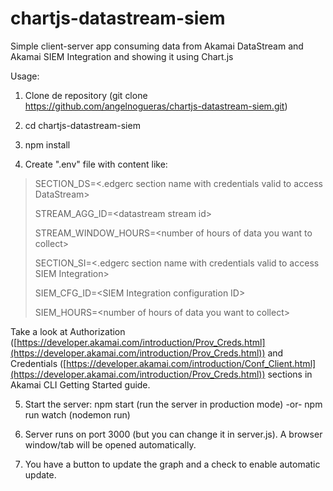 # chartjs-datastream-siem
Simple client-server app consuming data from Akamai DataStream and Akamai SIEM Integration and showing it using Chart.js

Usage:

1. Clone de repository (git clone https://github.com/angelnogueras/chartjs-datastream-siem.git)

2. cd chartjs-datastream-siem

3. npm install

4. Create ".env" file with content like:

> SECTION\_DS=\<.edgerc section name with credentials valid to access DataStream\>
> 
> 	STREAM\_AGG\_ID=\<datastream stream id\>
> 
> 	STREAM\_WINDOW\_HOURS=\<number of hours of data you want to collect\>
> 
> 	SECTION\_SI=\<.edgerc section name with credentials valid to access SIEM Integration\>
> 
> 	SIEM\_CFG\_ID=\<SIEM Integration configuration ID\>
> 
> 	SIEM\_HOURS=\<number of hours of data you want to collect\>

	
Take a look at Authorization ([https://developer.akamai.com/introduction/Prov_Creds.html](https://developer.akamai.com/introduction/Prov_Creds.html)) and Credentials ([https://developer.akamai.com/introduction/Conf_Client.html](https://developer.akamai.com/introduction/Prov_Creds.html)) sections in Akamai CLI Getting Started guide.

5. Start the server:
  npm start (run the server in production mode)
  -or-
  npm run watch (nodemon run)

6. Server runs on port 3000 (but you can change it in server.js). A browser window/tab will be opened automatically.

7. You have a button to update the graph and a check to enable automatic update.
  

